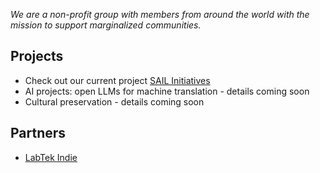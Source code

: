 *We are a non-profit group with members from around the world with the mission to support marginalized communities.*

## Projects

- Check out our current project [SAIL Initiatives](https://www.instagram.com/sail.initiatives/)
- AI projects: open LLMs for machine translation - details coming soon 
- Cultural preservation - details coming soon

## Partners

- [LabTek Indie](https://www.instagram.com/labtekindie/)
